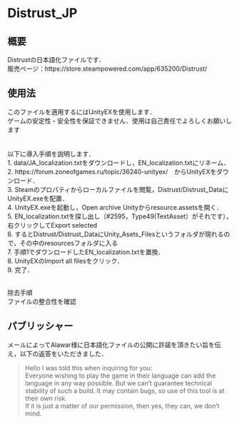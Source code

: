 # Distrust_JP

<h2>概要</h2>
Distrustの日本語化ファイルです．<br>
販売ページ：https://store.steampowered.com/app/635200/Distrust/

<h2>使用法</h2>
このファイルを適用するにはUnityEXを使用します．<br>
ゲームの安定性・安全性を保証できません．使用は自己責任でよろしくお願いします<br>
<br><br>
以下に導入手順を説明します．<br>
1. data/JA_localization.txtをダウンロードし，EN_localization.txtにリネーム．<br>
2. https://forum.zoneofgames.ru/topic/36240-unityex/　からUnityEXをダウンロード．<br>
3. Steamのプロパティからローカルファイルを閲覧，Distrust/Distrust_DataにUnityEX.exeを配置．<br>
4. UnityEX.exeを起動し，Open archive Unityからresource.assetsを開く．<br>
5. EN_localization.txtを探し出し（#2595，Type49(TextAsset）がそれです），右クリックしてExport selected<br>
6. するとDistrust/Distrust_DataにUnity_Asets_Filesというフォルダが現れるので，その中のresourcesフォルダに入る<br>
7. 手順1でダウンロードしたEN_localization.txtを置換．<br>
8. UnityEXのImport all filesをクリック．<br>
9. 完了．<br><br>

除去手順<br>
ファイルの整合性を確認<br>

<h2>パブリッシャー</h2>
メールによってAlawar様に日本語化ファイルの公開に許諾を頂きたい旨を伝え，以下の返答をいただきました．<br>

>Hello I was told this when inquiring for you: <br>
>Everyone wishing to play the game in their language can add the language in any way possible. But we can’t guarantee technical stability of such a build. It may contain bugs, so use of this tool is at their own risk.<br>
>If it is just a matter of our permission, then yes, they can, we don’t mind.<br>
